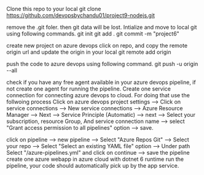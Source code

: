 Clone this repo to your local
git clone https://github.com/devopsbychandu01/project9-nodejs.git

remove the .git foler. then git data will be lost.
Intialize and move to local git using following commands.
git init git add . git commit -m "project6"

create new project on azure devops
click on repo, and copy the remote origin url and update the origin in your local
git remote add origin

push the code to azure devops using following command.
git push -u origin --all

check if you have any free agent available in your azure devops pipeline, if not create one agent for running the pipeline.
Create one service connection for connecting azure devops to cloud. For doing that use the follwoing process
Click on azure devops project settings --> Click on service connections --> New service connections --> Azure Resource Manager --> Next --> Service Principle (Automatic) --> next --> Select your subscription, resource Group, And service connection name --> select "Grant access permission to all pipelines" option --> save.

click on pipeline --> new pipeline --> Select "Azure Repos Git" --> Select your repo --> Select "Select an existing YAML file" option --> Under path Select "/azure-pipelines.yml" and click on continue --> save the pipeline
create one azure webapp in azure cloud with dotnet 6 runtime
run the pipeline, your code should automatically pick up by the app service.